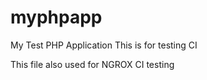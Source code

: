 # myphpapp
My Test PHP Application
This is for testing CI

This file also used for NGROX CI testing
